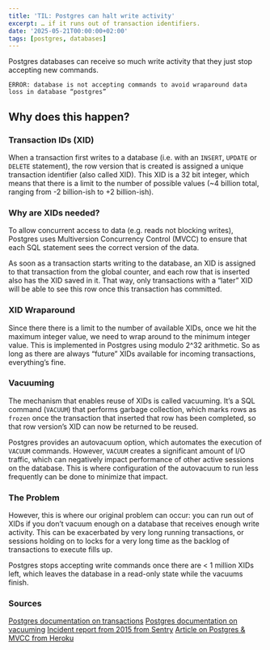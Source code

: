 ```yaml
---
title: 'TIL: Postgres can halt write activity'
excerpt: … if it runs out of transaction identifiers.
date: '2025-05-21T00:00:00+02:00'
tags: [postgres, databases]
---
```


Postgres databases can receive so much write activity that they just stop accepting new commands.

```
ERROR: database is not accepting commands to avoid wraparound data loss in database “postgres”

```

## Why does this happen?

### Transaction IDs (XID)

When a transaction first writes to a database (i.e. with an `INSERT`, `UPDATE` or `DELETE` statement), the row version that is created is assigned a unique transaction identifier (also called XID). This XID is a 32 bit integer, which means that there is a limit to the number of possible values (~4 billion total, ranging from -2 billion-ish to +2 billion-ish).

### Why are XIDs needed?

To allow concurrent access to data (e.g. reads not blocking writes), Postgres uses Multiversion Concurrency Control (MVCC) to ensure that each SQL statement sees the correct version of the data.

As soon as a transaction starts writing to the database, an XID is assigned to that transaction from the global counter, and each row that is inserted also has the XID saved in it. That way, only transactions with a “later” XID will be able to see this row once this transaction has committed.

### XID Wraparound

Since there there is a limit to the number of available XIDs, once we hit the maximum integer value, we need to wrap around to the minimum integer value. This is implemented in Postgres using modulo 2^32 arithmetic. So as long as there are always “future” XIDs available for incoming transactions, everything’s fine.

### Vacuuming

The mechanism that enables reuse of XIDs is called vacuuming. It’s a SQL command (`VACUUM`) that performs garbage collection, which marks rows as `frozen` once the transaction that inserted that row has been completed, so that row version’s XID can now be returned to be reused.

Postgres provides an autovacuum option, which automates the execution of `VACUUM` commands. However, `VACUUM` creates a significant amount of I/O traffic, which can negatively impact performance of other active sessions on the database. This is where configuration of the autovacuum to run less frequently can be done to minimize that impact.

### The Problem

However, this is where our original problem can occur: you can run out of XIDs if you don’t vacuum enough on a database that receives enough write activity. This can be exacerbated by very long running transactions, or sessions holding on to locks for a very long time as the backlog of transactions to execute fills up.

Postgres stops accepting write commands once there are < 1 million XIDs left, which leaves the database in a read-only state while the vacuums finish.

### Sources

[Postgres documentation on transactions](https://www.postgresql.org/docs/current/transaction-id.html)
[Postgres documentation on vacuuming](https://www.postgresql.org/docs/current/routine-vacuuming.html#ROUTINE-VACUUMING)
[Incident report from 2015 from Sentry](https://blog.sentry.io/transaction-id-wraparound-in-postgres/)
[Article on Postgres & MVCC from Heroku](https://devcenter.heroku.com/articles/postgresql-concurrency)
